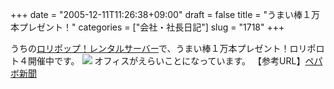 +++
date = "2005-12-11T11:26:38+09:00"
draft = false
title = "うまい棒１万本プレゼント！"
categories = ["会社・社長日記"]
slug = "1718"
+++

うちの<a href="http://lolipop.jp" target="_blank">ロリポップ！レンタルサーバー</a>で、うまい棒１万本プレゼント！ロリポロト４開催中です。
<img src="http://paperboy.img.jugem.jp/20051207_81649.jpg">
オフィスがえらいことになっています。
【参考URL】<a href="http://paperboy.jugem.jp/?eid=41" target="_blank">ペパボ新聞</a>
